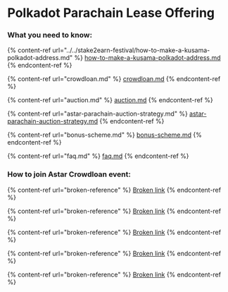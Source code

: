 # Polkadot Parachain Lease Offering

### What you need to know:

{% content-ref url="../../stake2earn-festival/how-to-make-a-kusama-polkadot-address.md" %}
[how-to-make-a-kusama-polkadot-address.md](../../stake2earn-festival/how-to-make-a-kusama-polkadot-address.md)
{% endcontent-ref %}

{% content-ref url="crowdloan.md" %}
[crowdloan.md](crowdloan.md)
{% endcontent-ref %}

{% content-ref url="auction.md" %}
[auction.md](auction.md)
{% endcontent-ref %}

{% content-ref url="astar-parachain-auction-strategy.md" %}
[astar-parachain-auction-strategy.md](astar-parachain-auction-strategy.md)
{% endcontent-ref %}

{% content-ref url="bonus-scheme.md" %}
[bonus-scheme.md](bonus-scheme.md)
{% endcontent-ref %}

{% content-ref url="faq.md" %}
[faq.md](faq.md)
{% endcontent-ref %}

### How to join Astar Crowdloan event:

{% content-ref url="broken-reference" %}
[Broken link](broken-reference)
{% endcontent-ref %}

{% content-ref url="broken-reference" %}
[Broken link](broken-reference)
{% endcontent-ref %}

{% content-ref url="broken-reference" %}
[Broken link](broken-reference)
{% endcontent-ref %}

{% content-ref url="broken-reference" %}
[Broken link](broken-reference)
{% endcontent-ref %}

{% content-ref url="broken-reference" %}
[Broken link](broken-reference)
{% endcontent-ref %}
